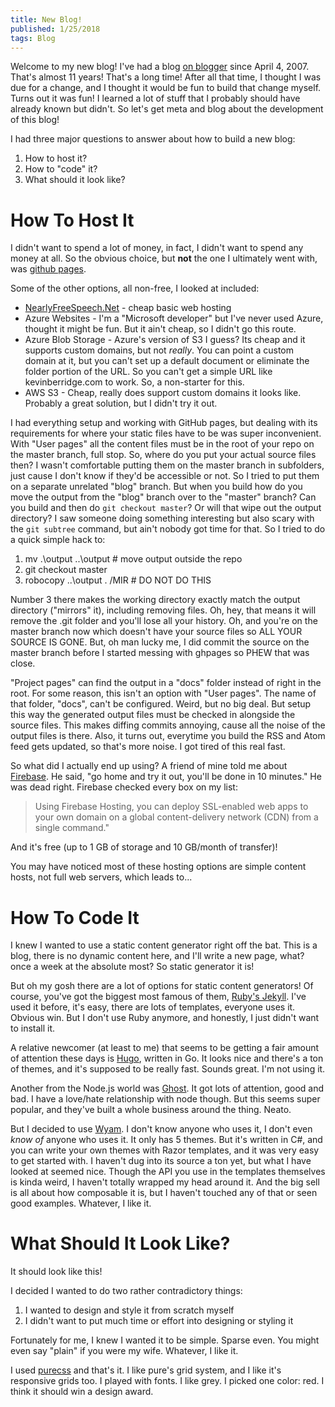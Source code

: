 ```yaml
---
title: New Blog!
published: 1/25/2018
tags: Blog
---
```


Welcome to my new blog!  I've had a blog [on blogger](http://kevin-berridge.blogspot.com) since April 4, 2007.  That's almost 11 years!  That's a long time!  After all that time, I thought I was due for a change, and I thought it would be fun to build that change myself.  Turns out it was fun!  I learned a lot of stuff that I probably should have already known but didn't.  So let's get meta and blog about the development of this blog!
<!-- excerpt -->
I had three major questions to answer about how to build a new blog:
1. How to host it?
2. How to "code" it?
3. What should it look like?

# How To Host It
I didn't want to spend a lot of money, in fact, I didn't want to spend any money at all.  So the obvious choice, but **not** the one I ultimately went with, was [github pages](https://pages.github.com/).

Some of the other options, all non-free, I looked at included:
- [NearlyFreeSpeech.Net](https://www.nearlyfreespeech.net/) - cheap basic web hosting
- Azure Websites - I'm a "Microsoft developer" but I've never used Azure, thought it might be fun.  But it ain't cheap, so I didn't go this route.
- Azure Blob Storage - Azure's version of S3 I guess?  Its cheap and it supports custom domains, but not *really*.  You can point a custom domain at it, but you can't set up a default document or eliminate the folder portion of the URL.  So you can't get a simple URL like kevinberridge.com to work.  So, a non-starter for this.
- AWS S3 - Cheap, really does support custom domains it looks like.  Probably a great solution, but I didn't try it out.

I had everything setup and working with GitHub pages, but dealing with its requirements for where your static files have to be was super inconvenient.  With "User pages" all the content files must be in the root of your repo on the master branch, full stop.  So, where do you put your actual source files then?  I wasn't comfortable putting them on the master branch in subfolders, just cause I don't know if they'd be accessible or not.  So I tried to put them on a separate unrelated "blog" branch.  But when you build how do you move the output from the "blog" branch over to the "master" branch?  Can you build and then do `git checkout master`?  Or will that wipe out the output directory?  I saw someone doing something interesting but also scary with the `git subtree` command, but ain't nobody got time for that.  So I tried to do a quick simple hack to:
1. mv .\output ..\output # move output outside the repo
2. git checkout master
3. robocopy ..\output . /MIR # DO NOT DO THIS

Number 3 there makes the working directory exactly match the output directory ("mirrors" it), including removing files.  Oh, hey, that means it will remove the .git folder and you'll lose all your history.  Oh, and you're on the master branch now which doesn't have your source files so ALL YOUR SOURCE IS GONE.  But, oh man lucky me, I did commit the source on the master branch before I started messing with ghpages so PHEW that was close.

"Project pages" can find the output in a "docs" folder instead of right in the root.  For some reason, this isn't an option with "User pages".  The name of that folder, "docs", can't be configured.  Weird, but no big deal.  But setup this way the generated output files must be checked in alongside the source files.  This makes diffing commits annoying, cause all the noise of the output files is there.  Also, it turns out, everytime you build the RSS and Atom feed gets updated, so that's more noise.  I got tired of this real fast.

So what did I actually end up using?  A friend of mine told me about [Firebase](https://firebase.google.com/).  He said, "go home and try it out, you'll be done in 10 minutes."  He was dead right.  Firebase checked every box on my list: 
> Using Firebase Hosting, you can deploy SSL-enabled web apps to your own domain on a global content-delivery network (CDN) from a single command."

And it's free (up to 1 GB of storage and 10 GB/month of transfer)!

You may have noticed most of these hosting options are simple content hosts, not full web servers, which leads to...

# How To Code It
I knew I wanted to use a static content generator right off the bat.  This is a blog, there is no dynamic content here, and I'll write a new page, what? once a week at the absolute most?  So static generator it is!

But oh my gosh there are a lot of options for static content generators!  Of course, you've got the biggest most famous of them, [Ruby's Jekyll](https://jekyllrb.com/).  I've used it before, it's easy, there are lots of templates, everyone uses it.  Obvious win.  But I don't use Ruby anymore, and honestly, I just didn't want to install it.

A relative newcomer (at least to me) that seems to be getting a fair amount of attention these days is [Hugo](http://gohugo.io/), written in Go.  It looks nice and there's a ton of themes, and it's supposed to be really fast.  Sounds great.  I'm not using it.

Another from the Node.js world was [Ghost](https://ghost.org/).  It got lots of attention, good and bad.  I have a love/hate relationship with node though.  But this seems super popular, and they've built a whole business around the thing.  Neato.

But I decided to use [Wyam](https://wyam.io/).  I don't know anyone who uses it, I don't even *know of* anyone who uses it.  It only has 5 themes.  But it's written in C#, and you can write your own themes with Razor templates, and it was very easy to get started with.  I haven't dug into its source a ton yet, but what I have looked at seemed nice.  Though the API you use in the templates themselves is kinda weird, I haven't totally wrapped my head around it.  And the big sell is all about how composable it is, but I haven't touched any of that or seen good examples.  Whatever, I like it.

# What Should It Look Like?
It should look like this!

I decided I wanted to do two rather contradictory things:
1. I wanted to design and style it from scratch myself
2. I didn't want to put much time or effort into designing or styling it

Fortunately for me, I knew I wanted it to be simple.  Sparse even.  You might even say "plain" if you were my wife.  Whatever, I like it.

I used [purecss](https://purecss.io/) and that's it.  I like pure's grid system, and I like it's responsive grids too.  I played with fonts.  I like grey.  I picked one color: red.  I think it should win a design award.
